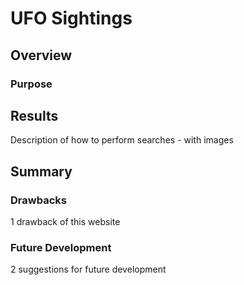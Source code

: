 # UFO Sightings

## Overview

### Purpose

## Results

Description of how to perform searches - with images

## Summary

### Drawbacks

1 drawback of this website

### Future Development

2 suggestions for future development
